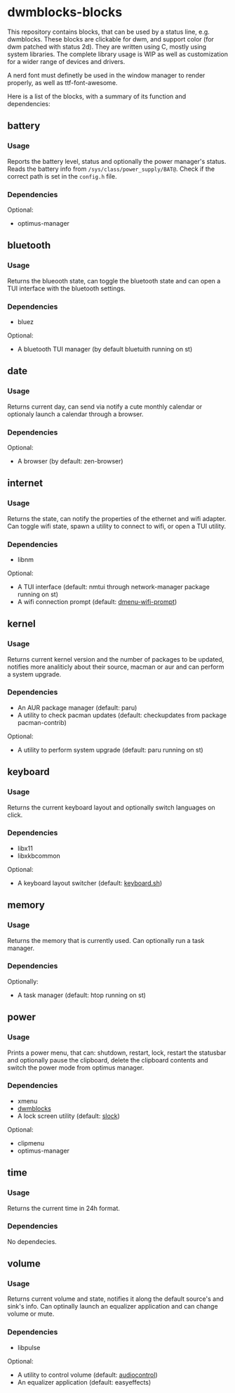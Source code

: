 # dwmblocks-blocks

This repository contains blocks, that can be used by a status line, e.g. dwmblocks. These blocks
are clickable for dwm, and support color (for dwm patched with status 2d). They are written using C,
mostly using system libraries. The complete library usage is WIP as well as customization for a wider
range of devices and drivers.

A nerd font must definetly be used in the window manager to render properly, as well as ttf-font-awesome.

Here is a list of the blocks, with a summary of its function and dependencies:

## battery

### Usage

Reports the battery level, status and optionally the power manager's status. Reads the battery info
from `/sys/class/power_supply/BAT@`. Check if the correct path is set in the `config.h` file.

### Dependencies

Optional:
 - optimus-manager

## bluetooth

### Usage

Returns the blueooth state, can toggle the bluetooth state and can open a TUI interface with the
bluetooth settings.

### Dependencies

- bluez

Optional:
- A bluetooth TUI manager (by default bluetuith running on st)

## date

### Usage

Returns current day, can send via notify a cute monthly calendar or optionaly launch a calendar through
a browser.

### Dependencies

Optional:
- A browser (by default: zen-browser)

## internet

### Usage

Returns the state, can notify the properties of the ethernet and wifi adapter. Can toggle wifi state,
spawn a utility to connect to wifi, or open a TUI utility.

### Dependencies

- libnm

Optional:
- A TUI interface (default: nmtui through network-manager package running on st)
- A wifi connection prompt (default: [dmenu-wifi-prompt](https://github.com/dimgerasimou/binaries))

## kernel

### Usage

Returns current kernel version and the number of packages to be updated, notifies more analiticly about their source, macman or aur and can perform a system upgrade.

### Dependencies

- An AUR package manager (default: paru)
- A utility to check pacman updates (default: checkupdates from package pacman-contrib)

Optional:
- A utility to perform system upgrade (default: paru running on st)

## keyboard

### Usage

Returns the current keyboard layout and optionally switch languages on click.

### Dependencies

- libx11
- libxkbcommon

Optional:
- A keyboard layout switcher (default: [keyboard.sh](https://github.com/dimgerasimou/binaries))

## memory

### Usage

Returns the memory that is currently used. Can optionally run a task manager.

### Dependencies

Optionally:
- A task manager (default: htop running on st)

## power

### Usage

Prints a power menu, that can: shutdown, restart, lock, restart the statusbar and optionally
pause the clipboard, delete the clipboard contents and switch the power mode from optimus manager.

### Dependencies

- xmenu
- [dwmblocks](https://github.com/dwmasyncblocks)
- A lock screen utility (default: [slock](https://github.com/slock))

Optional:
- clipmenu
- optimus-manager

## time

### Usage

Returns the current time in 24h format.

### Dependencies

No dependecies.

## volume

### Usage

Returns current volume and state, notifies it along the default source's and sink's info. Can optinally launch an equalizer application and can change volume or mute.

### Dependencies

- libpulse

Optional:
- A utility to control volume (default: [audiocontrol](https://github.com/dimgerasimou/binaries))
- An equalizer application (default: easyeffects)
